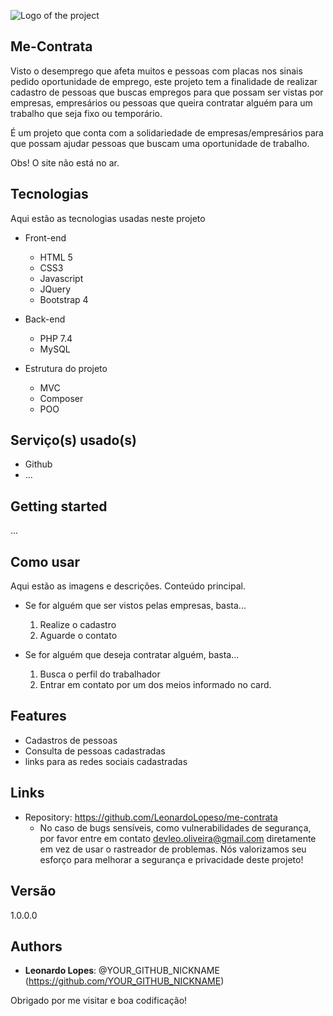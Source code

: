 ![Logo of the project](http://logo_link)

## Me-Contrata

Visto o desemprego que afeta muitos e pessoas com placas nos sinais pedido oportunidade
de emprego, este projeto tem a finalidade de realizar cadastro de pessoas que buscas empregos
para que possam ser vistas por empresas, empresários ou pessoas que queira contratar
alguém para um trabalho que seja fixo ou temporário.

É um projeto que conta com a solidariedade de empresas/empresários para que possam
ajudar pessoas que buscam uma oportunidade de trabalho.

Obs! O site não está no ar.

## Tecnologias

Aqui estão as tecnologias usadas neste projeto

- Front-end

  - HTML 5
  - CSS3
  - Javascript
  - JQuery
  - Bootstrap 4

- Back-end

  - PHP 7.4
  - MySQL

- Estrutura do projeto
  - MVC
  - Composer
  - POO

## Serviço(s) usado(s)

- Github
- ...

## Getting started

...

## Como usar

Aqui estão as imagens e descrições. Conteúdo principal.

- Se for alguém que ser vistos pelas empresas, basta...

  1. Realize o cadastro
  2. Aguarde o contato

- Se for alguém que deseja contratar alguém, basta...

  1. Busca o perfil do trabalhador
  2. Entrar em contato por um dos meios informado no card.

## Features

- Cadastros de pessoas
- Consulta de pessoas cadastradas
- links para as redes sociais cadastradas

## Links

- Repository: https://github.com/LeonardoLopeso/me-contrata
  - No caso de bugs sensíveis, como vulnerabilidades de segurança, por favor entre em contato
    devleo.oliveira@gmail.com diretamente em vez de usar o rastreador de problemas. Nós valorizamos seu esforço
    para melhorar a segurança e privacidade deste projeto!

## Versão

1.0.0.0

## Authors

- **Leonardo Lopes**: @YOUR_GITHUB_NICKNAME (https://github.com/YOUR_GITHUB_NICKNAME)

Obrigado por me visitar e boa codificação!
